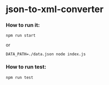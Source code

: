 # json-to-xml-converter

### How to run it:

```
npm run start
```

or

```
DATA_PATH=./data.json node index.js
```

### How to run test:

```
npm run test
```
